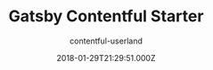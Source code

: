 ---
title: Gatsby Contentful Starter
github: https://github.com/contentful-userland/gatsby-contentful-starter
demo: https://contentful-userland.github.io/gatsby-contentful-starter/
author: contentful-userland
ssg:
  - Gatsby
cms:
  - Contentful
date: 2018-01-29T21:29:51.000Z
description: Gatsby starter for a Contentful project.
draft: true
publish_date: '2018-01-29T21:29:51Z'
update_date: '2021-02-16T11:09:26Z'
github_star: 279
github_fork: 125
---
